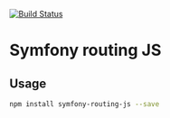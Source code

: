 [![Build Status](https://travis-ci.org/jekill/symfony-routing-js.svg?branch=master)](https://travis-ci.org/jekill/symfony-routing-js)

# Symfony routing JS

## Usage

```bash
npm install symfony-routing-js --save
```

